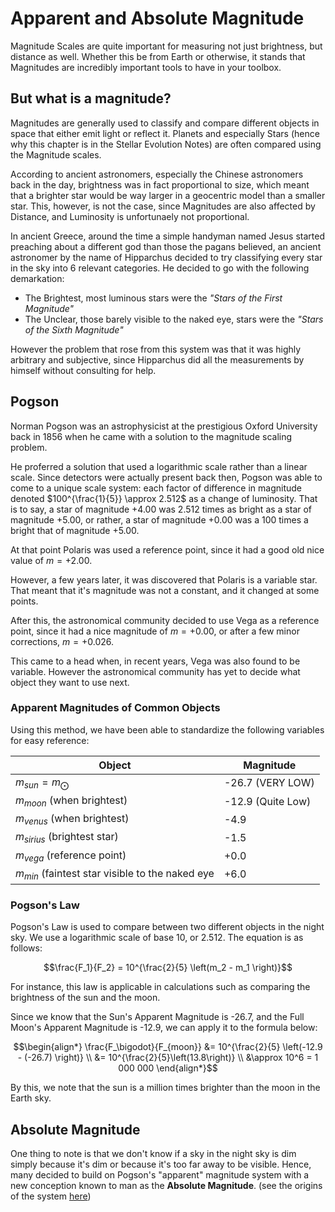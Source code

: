 # Apparent and Absolute Magnitude

Magnitude Scales are quite important for measuring not just brightness, but distance as well. Whether this be from Earth or otherwise, it stands that Magnitudes are incredibly important tools to have in your toolbox.

## But what is a magnitude?

Magnitudes are generally used to classify and compare different objects in space that either emit light or reflect it. Planets and especially Stars (hence why this chapter is in the Stellar Evolution Notes) are often compared using the Magnitude scales.

According to ancient astronomers, especially the Chinese astronomers back in the day, brightness was in fact proportional to size, which meant that a brighter star would be way larger in a geocentric model than a smaller star. This, however, is not the case, since Magnitudes are also affected by Distance, and Luminosity is unfortunaely not proportional.

In ancient Greece, around the time a simple handyman named Jesus started preaching about a different god than those the pagans believed, an ancient astronomer by the name of Hipparchus decided to try classifying every star in the sky into 6 relevant categories. He decided to go with the following demarkation:

-   The Brightest, most luminous stars were the _"Stars of the First Magnitude"_
-   The Unclear, those barely visible to the naked eye, stars were the _"Stars of the Sixth Magnitude"_

However the problem that rose from this system was that it was highly arbitrary and subjective, since Hipparchus did all the measurements by himself without consulting for help.

## Pogson

Norman Pogson was an astrophysicist at the prestigious Oxford University back in 1856 when he came with a solution to the magnitude scaling problem.

He proferred a solution that used a logarithmic scale rather than a linear scale. Since detectors were actually present back then, Pogson was able to come to a unique scale system: each factor of difference in magnitude denoted $100^{\frac{1}{5}} \approx 2.512$ as a change of luminosity. That is to say, a star of magnitude +4.00 was $2.512$ times as bright as a star of magnitude +5.00, or rather, a star of magnitude +0.00 was a 100 times a bright that of magnitude +5.00.

At that point Polaris was used a reference point, since it had a good old nice value of $m = +2.00$.

However, a few years later, it was discovered that Polaris is a variable star. That meant that it's magnitude was not a constant, and it changed at some points.

After this, the astronomical community decided to use Vega as a reference point, since it had a nice magnitude of $m = +0.00$, or after a few minor corrections, $m = +0.026$.

This came to a head when, in recent years, Vega was also found to be variable. However the astronomical community has yet to decide what object they want to use next.

### Apparent Magnitudes of Common Objects

Using this method, we have been able to standardize the following variables for easy reference:

| Object                                            | Magnitude         |
| ------------------------------------------------- | ----------------- |
| $m_{sun} = m_\bigodot$                            | -26.7 (VERY LOW)  |
| $m_{moon}$ (when brightest)                       | -12.9 (Quite Low) |
| $m_{venus}$ (when brightest)                      | -4.9              |
| $m_{sirius}$ (brightest star)                     | -1.5              |
| $m_{vega}$ (reference point)                      | +0.0              |
| $m_{min}$ (faintest star visible to the naked eye | +6.0              |

### Pogson's Law

Pogson's Law is used to compare between two different objects in the night sky. We use a logarithmic scale of base 10, or 2.512. The equation is as follows:

$$\frac{F_1}{F_2} = 10^{\frac{2}{5} \left(m_2 - m_1 \right)}$$

For instance, this law is applicable in calculations such as comparing the brightness of the sun and the moon.

Since we know that the Sun's Apparent Magnitude is -26.7, and the Full Moon's Apparent Magnitude is -12.9, we can apply it to the formula below:

$$\begin{align*} \frac{F_\bigodot}{F_{moon}} &= 10^{\frac{2}{5} \left(-12.9 - (-26.7) \right)} \\ &= 10^{\frac{2}{5}\left(13.8\right)} \\ &\approx 10^6 = 1 000 000 \end{align*}$$

By this, we note that the sun is a million times brighter than the moon in the Earth sky.

## Absolute Magnitude

One thing to note is that we don't know if a sky in the night sky is dim simply because it's dim or because it's too far away to be visible. Hence, many decided to build on Pogson's "apparent" magnitude system with a new conception known to man as the **Absolute Magnitude**. (see the origins of the system [here](https://articles.adsabs.harvard.edu/cgi-bin/nph-iarticle_query?2006JAHH....9..173H&defaultprint=YES&filetype=.pdf))

